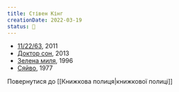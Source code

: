```yaml
---
title: Стівен Кінг
creationDate: 2022-03-19
status: 🌱
---
```

- [11/22/63](https://uk.wikipedia.org/wiki/11/22/63), 2011
- [Доктор сон](https://uk.wikipedia.org/wiki/%D0%94%D0%BE%D0%BA%D1%82%D0%BE%D1%80_%D0%A1%D0%BE%D0%BD), 2013
- [Зелена миля](https://uk.wikipedia.org/wiki/%D0%97%D0%B5%D0%BB%D0%B5%D0%BD%D0%B0_%D0%BC%D0%B8%D0%BB%D1%8F_(%D1%80%D0%BE%D0%BC%D0%B0%D0%BD)), 1996
- [Сяйво](https://uk.wikipedia.org/wiki/%D0%A1%D1%8F%D0%B9%D0%B2%D0%BE_(%D1%80%D0%BE%D0%BC%D0%B0%D0%BD)), 1977

Повернутися до [[Книжкова полиця|книжкової полиці]]
